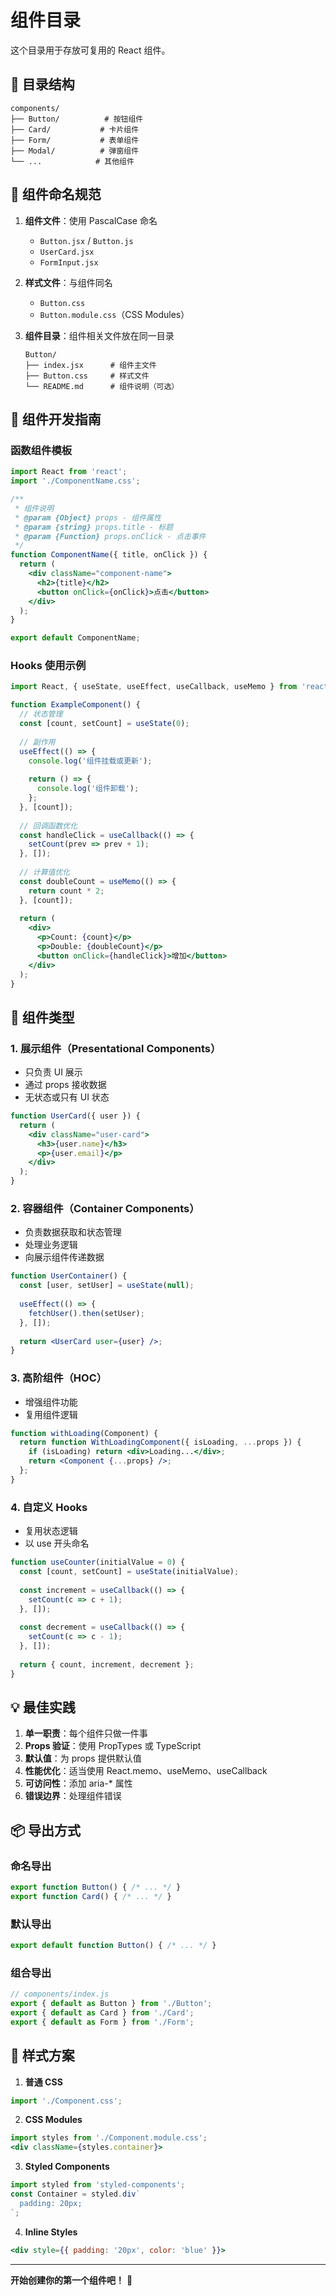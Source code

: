 # 组件目录

这个目录用于存放可复用的 React 组件。

## 📁 目录结构

```
components/
├── Button/          # 按钮组件
├── Card/           # 卡片组件
├── Form/           # 表单组件
├── Modal/          # 弹窗组件
└── ...            # 其他组件
```

## 📝 组件命名规范

1. **组件文件**：使用 PascalCase 命名
   - `Button.jsx` / `Button.js`
   - `UserCard.jsx`
   - `FormInput.jsx`

2. **样式文件**：与组件同名
   - `Button.css`
   - `Button.module.css`（CSS Modules）

3. **组件目录**：组件相关文件放在同一目录
   ```
   Button/
   ├── index.jsx      # 组件主文件
   ├── Button.css     # 样式文件
   └── README.md      # 组件说明（可选）
   ```

## 🎯 组件开发指南

### 函数组件模板

```jsx
import React from 'react';
import './ComponentName.css';

/**
 * 组件说明
 * @param {Object} props - 组件属性
 * @param {string} props.title - 标题
 * @param {Function} props.onClick - 点击事件
 */
function ComponentName({ title, onClick }) {
  return (
    <div className="component-name">
      <h2>{title}</h2>
      <button onClick={onClick}>点击</button>
    </div>
  );
}

export default ComponentName;
```

### Hooks 使用示例

```jsx
import React, { useState, useEffect, useCallback, useMemo } from 'react';

function ExampleComponent() {
  // 状态管理
  const [count, setCount] = useState(0);
  
  // 副作用
  useEffect(() => {
    console.log('组件挂载或更新');
    
    return () => {
      console.log('组件卸载');
    };
  }, [count]);
  
  // 回调函数优化
  const handleClick = useCallback(() => {
    setCount(prev => prev + 1);
  }, []);
  
  // 计算值优化
  const doubleCount = useMemo(() => {
    return count * 2;
  }, [count]);
  
  return (
    <div>
      <p>Count: {count}</p>
      <p>Double: {doubleCount}</p>
      <button onClick={handleClick}>增加</button>
    </div>
  );
}
```

## 🔧 组件类型

### 1. 展示组件（Presentational Components）
- 只负责 UI 展示
- 通过 props 接收数据
- 无状态或只有 UI 状态

```jsx
function UserCard({ user }) {
  return (
    <div className="user-card">
      <h3>{user.name}</h3>
      <p>{user.email}</p>
    </div>
  );
}
```

### 2. 容器组件（Container Components）
- 负责数据获取和状态管理
- 处理业务逻辑
- 向展示组件传递数据

```jsx
function UserContainer() {
  const [user, setUser] = useState(null);
  
  useEffect(() => {
    fetchUser().then(setUser);
  }, []);
  
  return <UserCard user={user} />;
}
```

### 3. 高阶组件（HOC）
- 增强组件功能
- 复用组件逻辑

```jsx
function withLoading(Component) {
  return function WithLoadingComponent({ isLoading, ...props }) {
    if (isLoading) return <div>Loading...</div>;
    return <Component {...props} />;
  };
}
```

### 4. 自定义 Hooks
- 复用状态逻辑
- 以 use 开头命名

```jsx
function useCounter(initialValue = 0) {
  const [count, setCount] = useState(initialValue);
  
  const increment = useCallback(() => {
    setCount(c => c + 1);
  }, []);
  
  const decrement = useCallback(() => {
    setCount(c => c - 1);
  }, []);
  
  return { count, increment, decrement };
}
```

## 💡 最佳实践

1. **单一职责**：每个组件只做一件事
2. **Props 验证**：使用 PropTypes 或 TypeScript
3. **默认值**：为 props 提供默认值
4. **性能优化**：适当使用 React.memo、useMemo、useCallback
5. **可访问性**：添加 aria-* 属性
6. **错误边界**：处理组件错误

## 📦 导出方式

### 命名导出
```jsx
export function Button() { /* ... */ }
export function Card() { /* ... */ }
```

### 默认导出
```jsx
export default function Button() { /* ... */ }
```

### 组合导出
```jsx
// components/index.js
export { default as Button } from './Button';
export { default as Card } from './Card';
export { default as Form } from './Form';
```

## 🎨 样式方案

1. **普通 CSS**
```jsx
import './Component.css';
```

2. **CSS Modules**
```jsx
import styles from './Component.module.css';
<div className={styles.container}>
```

3. **Styled Components**
```jsx
import styled from 'styled-components';
const Container = styled.div`
  padding: 20px;
`;
```

4. **Inline Styles**
```jsx
<div style={{ padding: '20px', color: 'blue' }}>
```

---

**开始创建你的第一个组件吧！** 🚀


